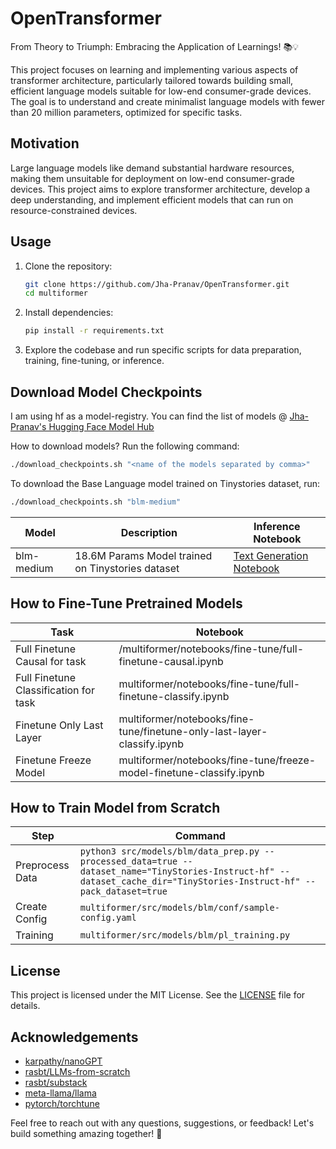 # OpenTransformer

From Theory to Triumph: Embracing the Application of Learnings! 📚💡

This project focuses on learning and implementing various aspects of transformer architecture, particularly tailored towards building small, efficient language models suitable for low-end consumer-grade devices. The goal is to understand and create minimalist language models with fewer than 20 million parameters, optimized for specific tasks.

## Motivation

Large language models like demand substantial hardware resources, making them unsuitable for deployment on low-end consumer-grade devices. This project aims to explore transformer architecture, develop a deep understanding, and implement efficient models that can run on resource-constrained devices.

## Usage

1. Clone the repository:

   ```bash
   git clone https://github.com/Jha-Pranav/OpenTransformer.git
   cd multiformer
   ```

2. Install dependencies:

   ```bash
   pip install -r requirements.txt
   ```

3. Explore the codebase and run specific scripts for data preparation, training, fine-tuning, or inference.

## Download Model Checkpoints

I am using hf as a model-registry. You can find the list of models @ [Jha-Pranav's Hugging Face Model Hub](https://huggingface.co/Jha-Pranav/blm-lab/resolve/main/)

How to download models? Run the following command:

```bash
./download_checkpoints.sh "<name of the models separated by comma>"
```

To download the Base Language model trained on Tinystories dataset, run:

```bash
./download_checkpoints.sh "blm-medium"
```

| Model      | Description                                       | Inference Notebook                                                                 |
| ---------- | ------------------------------------------------- | ---------------------------------------------------------------------------------- |
| blm-medium | 18.6M Params Model trained on Tinystories dataset | [Text Generation Notebook](multiformer/notebooks/inference/tinystories-base.ipynb) |

## How to Fine-Tune Pretrained Models

| Task                                  | Notebook                                                                |
| ------------------------------------- | ----------------------------------------------------------------------- |
| Full Finetune Causal for task         | /multiformer/notebooks/fine-tune/full-finetune-causal.ipynb             |
| Full Finetune Classification for task | multiformer/notebooks/fine-tune/full-finetune-classify.ipynb            |
| Finetune Only Last Layer              | multiformer/notebooks/fine-tune/finetune-only-last-layer-classify.ipynb |
| Finetune Freeze Model                 | multiformer/notebooks/fine-tune/freeze-model-finetune-classify.ipynb    |

## How to Train Model from Scratch

| Step            | Command                                                                                                                                                                |
| --------------- | ---------------------------------------------------------------------------------------------------------------------------------------------------------------------- |
| Preprocess Data | `python3 src/models/blm/data_prep.py --processed_data=true --dataset_name="TinyStories-Instruct-hf" --dataset_cache_dir="TinyStories-Instruct-hf" --pack_dataset=true` |
| Create Config   | `multiformer/src/models/blm/conf/sample-config.yaml`                                                                                                                   |
| Training        | `multiformer/src/models/blm/pl_training.py`                                                                                                                            |

## License

This project is licensed under the MIT License. See the [LICENSE](multiformer/LICENSE) file for details.

## Acknowledgements

- [karpathy/nanoGPT](https://github.com/karpathy/nanoGPT)
- [rasbt/LLMs-from-scratch](https://github.com/rasbt/LLMs-from-scratch)
- [rasbt/substack](https://substack.com/@rasbt/posts)
- [meta-llama/llama](https://github.com/meta-llama/llama)
- [pytorch/torchtune](https://github.com/pytorch/torchtune)

Feel free to reach out with any questions, suggestions, or feedback! Let's build something amazing together! 🚀
